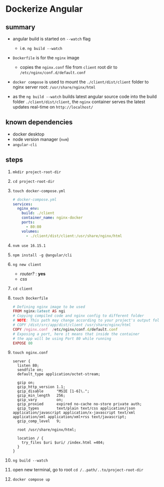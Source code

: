 # Dockerize Angular

## summary

- angular build is started on `--watch` flag
  - i.e. `ng build --watch`
- `Dockerfile` is for the `nginx` image
  - copies the `nginx.conf` file from `client` root dir to `/etc/nginx/conf.d/default.conf`
- `docker compose` is used to mount the `./client/dist/client` folder to nginx server root: `/usr/share/nginx/html`

- as the `ng build --watch` builds latest angular source code into the build folder `./client/dist/client`, the `nginx` container serves the latest updates real-time on `http://localhost/`

## known dependencies

- docker desktop
- node version manager (`nvm`)
- `angular-cli`

## steps

1. `mkdir project-root-dir`
2. `cd project-root-dir`
3. `touch docker-compose.yml`
   ```yml
   # docker-compose.yml
   services:
     nginx_env:
       build: ./client
       container_name: nginx-docker
       ports:
         - 80:80
       volumes:
         - ./client/dist/client:/usr/share/nginx/html
   ```
4. `nvm use 16.15.1`
5. `npm install -g @angular/cli`
6. `ng new client`

   - _router?_ : **yes**
   - _css_

7. `cd client`
8. `touch Dockerfile`
   ```ruby
   # Defining nginx image to be used
   FROM nginx:latest AS ngi
   # Copying compiled code and nginx config to different folder
   # NOTE: This path may change according to your project's output folder
   # COPY /dist/src/app/dist/client /usr/share/nginx/html
   COPY /nginx.conf  /etc/nginx/conf.d/default.conf
   # Exposing a port, here it means that inside the container
   # the app will be using Port 80 while running
   EXPOSE 80
   ```
9. `touch nginx.conf`

   ```
   server {
     listen 80;
     sendfile on;
     default_type application/octet-stream;

     gzip on;
     gzip_http_version 1.1;
     gzip_disable      "MSIE [1-6]\.";
     gzip_min_length   256;
     gzip_vary         on;
     gzip_proxied      expired no-cache no-store private auth;
     gzip_types        text/plain text/css application/json application/javascript application/x-javascript text/xml application/xml application/xml+rss text/javascript;
     gzip_comp_level   9;

     root /usr/share/nginx/html;

     location / {
       try_files $uri $uri/ /index.html =404;
     }
   }
   ```

10. `ng build --watch`
11. open new terminal, go to root `cd /..path/..to/project-root-dir`
12. `docker compose up`
